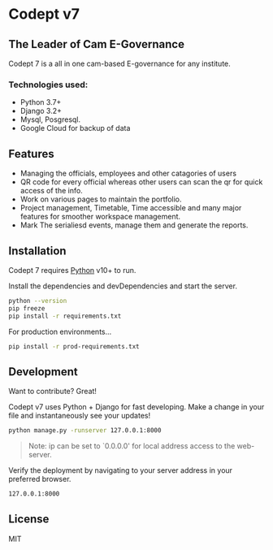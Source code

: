 # Codept v7
## The Leader of Cam E-Governance
Codept 7 is a all in one cam-based E-governance for any institute.
### Technologies used:
- Python 3.7+
- Django 3.2+
- Mysql, Posgresql.
- Google Cloud for backup of data
## Features

- Managing the officials, employees and other catagories of users
- QR code for every official whereas other users can scan the qr for quick access of the info.
- Work on various pages to maintain the portfolio.
- Project management, Timetable, Time accessible and many major features for smoother workspace management.
- Mark The serialiesd events, manage them and generate the reports.


## Installation

Codept 7  requires [Python](https://www.python.org/) v10+ to run.

Install the dependencies and devDependencies and start the server.

```sh
python --version
pip freeze
pip install -r requirements.txt
```

For production environments...

```sh
pip install -r prod-requirements.txt
```



## Development

Want to contribute? Great!

Codept v7 uses Python + Django for fast developing.
Make a change in your file and instantaneously see your updates!

```sh
python manage.py -runserver 127.0.0.1:8000
```

> Note: ip can be set to `0.0.0.0' for local address access to the web-server.

Verify the deployment by navigating to your server address in
your preferred browser.

```sh
127.0.0.1:8000
```

## License

MIT
